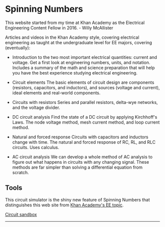 # Spinning Numbers

This website started from my time at Khan Academy as the Electrical Engineering Content Fellow in 2016. - Willy McAllister

Articles and videos in the Khan Academy style, covering electrical engineering as taught at the undergraduate level for EE majors, covering (eventually):

* Introduction to the two most important electrical quantities: current and voltage. Get a first look at engineering numbers, units, and notation. Includes a summary of the math and science preparation that will help you have the best experience studying electrical engineering.

* Circuit elements
The basic elements of circuit design are components (resistors, capacitors, and inductors), and sources (voltage and current), ideal elements and real-world components.

* Circuits with resistors
Series and parallel resistors, delta-wye networks, and the voltage divider.

* DC circuit analysis
Find the state of a DC circuit by applying Kirchhoff's Laws. The node voltage method, mesh current method, and loop current method.

* Natural and forced response
Circuits with capacitors and inductors change with time. The natural and forced response of RC, RL, and RLC circuits. Uses calculus.

* AC circuit analysis
We can develop a whole method of AC analysis to figure out what happens in circuits with any changing signal. These methods are far simpler than solving a differential equation from scratch.

## Tools

This circuit simulator is the shiny new feature of Spinning Numbers that distinguishes this web site from [Khan Academy's EE topic](https://www.khanacademy.org/science/electrical-engineering).

[Circuit sandbox](a/circuit-sandbox.html)

----


